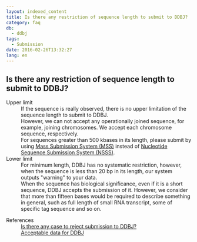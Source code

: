 ```yaml
---
layout: indexed_content
title: Is there any restriction of sequence length to submit to DDBJ?
category: faq
db:
  - ddbj
tags: 
  - Submission
date: 2016-02-26T13:32:27
lang: en
---
```


## Is there any restriction of sequence length to submit to DDBJ?

<dl><dt>Upper limit</dt>
  <dd>If the sequence is really observed, there is no upper limitation of the sequence length to submit to DDBJ. <br>However, we can not accept any operationally joined sequence, for example, joining chromosomes. We accept each chromosome sequence, respectively. <br>For sequences greater than 500 kbases in its length, please submit by using <a href="/ddbj/mss-e.html">Mass Submission System (MSS)</a> instead of <a href="/ddbj/web-submission-e.html">Nucleotide Sequence Submission System (NSSS)</a>. </dd><dt>Lower limit</dt>
  <dd>For minimum length, DDBJ has no systematic restriction, however, when the sequence is less than 20 bp in its length, our system outputs "warning" to your data. <br>When the sequence has biological significance, even if it is a short sequence, DDBJ accepts the submission of it. However, we consider that more than fifteen bases would be required to describe something in general, such as full length of small RNA transcript, some of specific tag sequence and so on. </dd>
</dl>
<dl><dt>References</dt>
  <dd><a href="/faq/en/reject-submission-e.html">Is there any case to reject submission to DDBJ?</a></dd>
  <dd><a href="/documents/documents/data-categories-e.html">Acceptable data for DDBJ</a></dd>
</dl>

